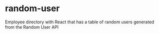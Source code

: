 # random-user
Employee directory with React that has a table of random users generated from the Random User API
